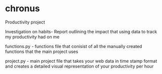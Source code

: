 # chronus
Productivity project

Investigation on habits- Report outlining the impact that using data to track my productivity had on me

functions.py - functions file that conisist of all the manually created functions that the main project uses

project.py - main project file that takes your web data in time stamp format and creates a detailed visual representation of your productivity per hour
